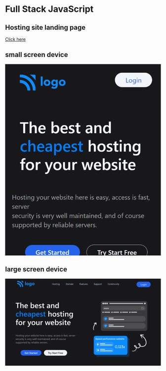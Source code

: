 # Full Stack JavaScript

## Hosting site landing page
[Click here](https://hostingsitelandingpagesa.netlify.app/)
 
 ## small screen device
 ![](./assets/small.png)

 
  ## large screen device
![](./assets/large.png) 
